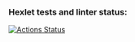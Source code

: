 ### Hexlet tests and linter status:
[![Actions Status](https://github.com/oulyalya/frontend-project-11/actions/workflows/hexlet-check.yml/badge.svg)](https://github.com/oulyalya/frontend-project-11/actions)